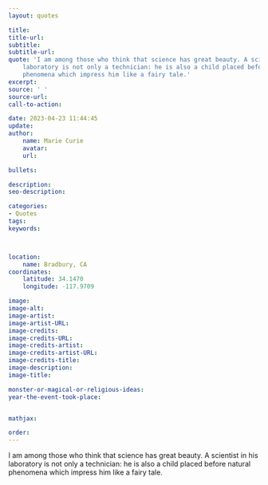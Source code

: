 ```yaml
---
layout: quotes

title:
title-url:
subtitle:
subtitle-url:
quote: 'I am among those who think that science has great beauty. A scientist in his
    laboratory is not only a technician: he is also a child placed before natural
    phenomena which impress him like a fairy tale.'
excerpt:
source: ' '
source-url:
call-to-action:

date: 2023-04-23 11:44:45
update:
author:
    name: Marie Curie
    avatar:
    url:

bullets:

description:
seo-description:

categories:
- Quotes
tags:
keywords:



location:
    name: Bradbury, CA
coordinates:
    latitude: 34.1470
    longitude: -117.9709

image:
image-alt:
image-artist:
image-artist-URL:
image-credits:
image-credits-URL:
image-credits-artist:
image-credits-artist-URL:
image-credits-title:
image-description:
image-title:

monster-or-magical-or-religious-ideas:
year-the-event-took-place:


mathjax:

order:
---
```

I am among those who think that science has great beauty. A scientist in his laboratory is not only a technician: he is also a child placed before natural phenomena which impress him like a fairy tale.